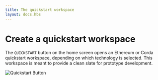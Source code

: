 ```yaml
---
title: The quickstart workspace
layout: docs.hbs
---
```

# Create a quickstart workspace

The `QUICKSTART` button on the home screen opens an Ethereum or Corda quickstart workspace, depending on which technology is selected. This workspace is meant to provide a clean slate for prototype development.

![Quickstart Button](/img/docs/ganache/v2-shared-seese/home-quickstart.png)
